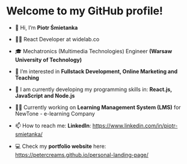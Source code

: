 # Welcome to my GitHub profile!

- 👋 Hi, I’m **Piotr Śmietanka**
- 👨‍💻 React Developer at widelab.co
- 🎓 Mechatronics (Multimedia Technologies) Engineer **(Warsaw University of Technology)**
- 👀 I’m interested in **Fullstack Development, Online Marketing and Teaching**
- 🌱 I am currently developing my programming skills in: **React.js, JavaScript and Node.js**
- 👨‍💻 Currently working on **Learning Management System (LMS)** for NewTone - e-learning Company 
- 📫 How to reach me: 
**LinkedIn**: https://www.linkedin.com/in/piotr-smietanka/

- 💻 Check my **portfolio website** here: https://petercreams.github.io/personal-landing-page/
